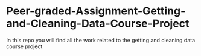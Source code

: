 # Peer-graded-Assignment-Getting-and-Cleaning-Data-Course-Project
In this repo you will find all the work related to the getting and cleaning data course project 

